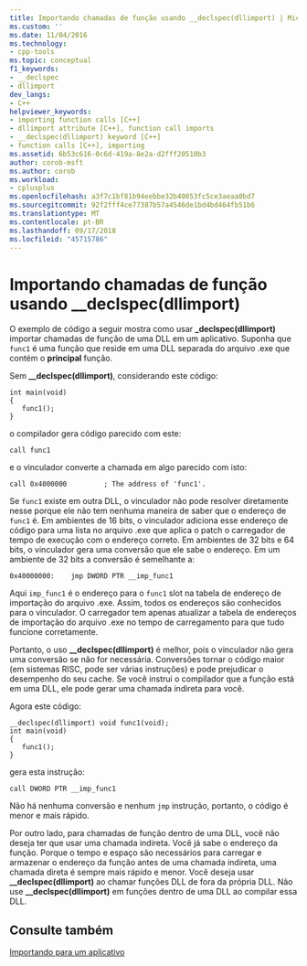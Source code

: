 ```yaml
---
title: Importando chamadas de função usando __declspec(dllimport) | Microsoft Docs
ms.custom: ''
ms.date: 11/04/2016
ms.technology:
- cpp-tools
ms.topic: conceptual
f1_keywords:
- __declspec
- dllimport
dev_langs:
- C++
helpviewer_keywords:
- importing function calls [C++]
- dllimport attribute [C++], function call imports
- __declspec(dllimport) keyword [C++]
- function calls [C++], importing
ms.assetid: 6b53c616-0c6d-419a-8e2a-d2fff20510b3
author: corob-msft
ms.author: corob
ms.workload:
- cplusplus
ms.openlocfilehash: a3f7c1bf81b94eebbe32b40053fc5ce3aeaa0bd7
ms.sourcegitcommit: 92f2fff4ce77387b57a4546de1bd4bd464fb51b6
ms.translationtype: MT
ms.contentlocale: pt-BR
ms.lasthandoff: 09/17/2018
ms.locfileid: "45715786"
---
```

# <a name="importing-function-calls-using-declspecdllimport"></a>Importando chamadas de função usando __declspec(dllimport)

O exemplo de código a seguir mostra como usar **_declspec(dllimport)** importar chamadas de função de uma DLL em um aplicativo. Suponha que `func1` é uma função que reside em uma DLL separada do arquivo .exe que contém o **principal** função.

Sem **__declspec(dllimport)**, considerando este código:

```
int main(void)
{
   func1();
}
```

o compilador gera código parecido com este:

```
call func1
```

e o vinculador converte a chamada em algo parecido com isto:

```
call 0x4000000         ; The address of 'func1'.
```

Se `func1` existe em outra DLL, o vinculador não pode resolver diretamente nesse porque ele não tem nenhuma maneira de saber que o endereço de `func1` é. Em ambientes de 16 bits, o vinculador adiciona esse endereço de código para uma lista no arquivo .exe que aplica o patch o carregador de tempo de execução com o endereço correto. Em ambientes de 32 bits e 64 bits, o vinculador gera uma conversão que ele sabe o endereço. Em um ambiente de 32 bits a conversão é semelhante a:

```
0x40000000:    jmp DWORD PTR __imp_func1
```

Aqui `imp_func1` é o endereço para o `func1` slot na tabela de endereço de importação do arquivo .exe. Assim, todos os endereços são conhecidos para o vinculador. O carregador tem apenas atualizar a tabela de endereços de importação do arquivo .exe no tempo de carregamento para que tudo funcione corretamente.

Portanto, o uso **__declspec(dllimport)** é melhor, pois o vinculador não gera uma conversão se não for necessária. Conversões tornar o código maior (em sistemas RISC, pode ser várias instruções) e pode prejudicar o desempenho do seu cache. Se você instrui o compilador que a função está em uma DLL, ele pode gerar uma chamada indireta para você.

Agora este código:

```
__declspec(dllimport) void func1(void);
int main(void)
{
   func1();
}
```

gera esta instrução:

```
call DWORD PTR __imp_func1
```

Não há nenhuma conversão e nenhum `jmp` instrução, portanto, o código é menor e mais rápido.

Por outro lado, para chamadas de função dentro de uma DLL, você não deseja ter que usar uma chamada indireta. Você já sabe o endereço da função. Porque o tempo e espaço são necessários para carregar e armazenar o endereço da função antes de uma chamada indireta, uma chamada direta é sempre mais rápido e menor. Você deseja usar **__declspec(dllimport)** ao chamar funções DLL de fora da própria DLL. Não use **__declspec(dllimport)** em funções dentro de uma DLL ao compilar essa DLL.

## <a name="see-also"></a>Consulte também

[Importando para um aplicativo](../build/importing-into-an-application.md)